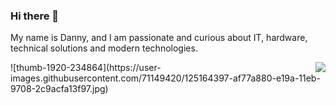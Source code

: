 ### Hi there 👋

My name is Danny, and I am passionate and curious about IT, hardware, technical solutions and modern technologies.

<img align="right" src="https://github-readme-stats.vercel.app/api?username=dnplkv&show_icons=true&icon_color=805AD5&text_color=718096&bg_color=ffffff" />

<p>
	![thumb-1920-234864](https://user-images.githubusercontent.com/71149420/125164397-af77a880-e19a-11eb-9708-2c9acfa13f97.jpg)
</p>


